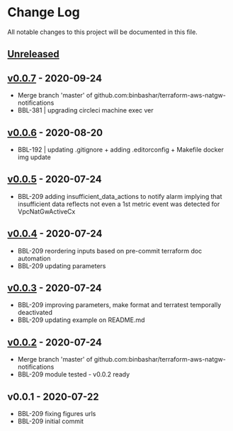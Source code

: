# Change Log

All notable changes to this project will be documented in this file.

<a name="unreleased"></a>
## [Unreleased]



<a name="v0.0.7"></a>
## [v0.0.7] - 2020-09-24

- Merge branch 'master' of github.com:binbashar/terraform-aws-natgw-notifications
- BBL-381 | upgrading circleci machine exec ver


<a name="v0.0.6"></a>
## [v0.0.6] - 2020-08-20

- BBL-192 | updating .gitignore + adding .editorconfig + Makefile docker img update


<a name="v0.0.5"></a>
## [v0.0.5] - 2020-07-24

- BBL-209 adding insufficient_data_actions to notify alarm implying that insufficient data reflects not even a 1st metric event was detected for VpcNatGwActiveCx


<a name="v0.0.4"></a>
## [v0.0.4] - 2020-07-24

- BBL-209 reordering inputs based on pre-commit terraform doc automation
- BBL-209 updating parameters


<a name="v0.0.3"></a>
## [v0.0.3] - 2020-07-24

- BBL-209 improving parameters, make format and terratest temporally deactivated
- BBL-209 updating example on README.md


<a name="v0.0.2"></a>
## [v0.0.2] - 2020-07-24

- Merge branch 'master' of github.com:binbashar/terraform-aws-natgw-notifications
- BBL-209 module tested - v0.0.2 ready


<a name="v0.0.1"></a>
## v0.0.1 - 2020-07-22

- BBL-209 fixing figures urls
- BBL-209 initial commit


[Unreleased]: https://github.com/binbashar/terraform-aws-natgw-notifications/compare/v0.0.7...HEAD
[v0.0.7]: https://github.com/binbashar/terraform-aws-natgw-notifications/compare/v0.0.6...v0.0.7
[v0.0.6]: https://github.com/binbashar/terraform-aws-natgw-notifications/compare/v0.0.5...v0.0.6
[v0.0.5]: https://github.com/binbashar/terraform-aws-natgw-notifications/compare/v0.0.4...v0.0.5
[v0.0.4]: https://github.com/binbashar/terraform-aws-natgw-notifications/compare/v0.0.3...v0.0.4
[v0.0.3]: https://github.com/binbashar/terraform-aws-natgw-notifications/compare/v0.0.2...v0.0.3
[v0.0.2]: https://github.com/binbashar/terraform-aws-natgw-notifications/compare/v0.0.1...v0.0.2
